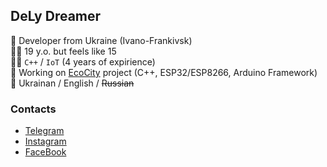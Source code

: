 ## DeLy Dreamer

🤪 Developer from Ukraine (Ivano-Frankivsk)   
🤷‍♂️ 19 y.o. but feels like 15    
👨‍💻 `C++` / `IoT` (4 years of expirience)   
💼 Working on [EcoCity](https://eco-city.org.ua/) project (C++, ESP32/ESP8266, Arduino Framework)   
📣 Ukrainan / English / ~~Russian~~

### Contacts
* [Telegram](https://t.me/delydreamer)
* [Instagram](https://instagram.com/delydreamer)
* [FaceBook](https://www.facebook.com/DeLyDreamer)
